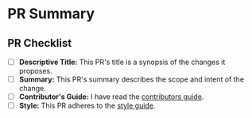 # PR Summary

<!--
    Delete this comment block and summarize your changes and list
    related issues here. For example:

    This changes fixes problem X in the documentation for Y.

    - Fixes #1234
    - Resolves #1235
-->

## PR Checklist

<!--
    These items are mandatory. For your PR to be reviewed and merged,
    ensure you have followed these steps. As you complete the steps,
    check each box by replacing the space between the brackets with an
    x or by clicking on the box in the UI after your PR is submitted.
-->

- [ ] **Descriptive Title:** This PR's title is a synopsis of the changes it proposes.
- [ ] **Summary:** This PR's summary describes the scope and intent of the change.
- [ ] **Contributor's Guide:** I have read the [contributors guide][contrib].
- [ ] **Style:** This PR adheres to the [style guide][style].

<!--
    If your PR is a work in progress, please mark it as a draft or
    prefix it with "(WIP)" or "WIP:"

    This helps us understand whether or not your PR is ready to review.
-->

[contrib]: https://learn.microsoft.com/powershell/scripting/community/contributing/overview
[style]: https://learn.microsoft.com/powershell/scripting/community/contributing/powershell-style-guide